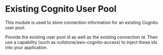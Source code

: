# Existing Cognito User Pool

This module is used to store connection information for an existing Cognito user pool.

Provide the existing user pool id as well as the existing connection id.
Then use a capability (such as nullstone/aws-cognito-access) to inject these ids into your application.